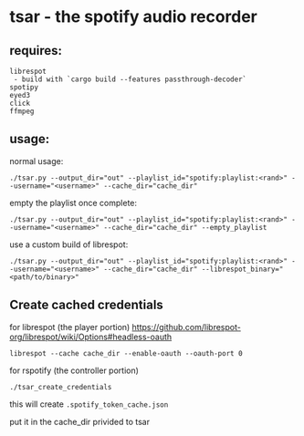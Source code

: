 # tsar - the spotify audio recorder

## requires:
```
librespot
 - build with `cargo build --features passthrough-decoder`
spotipy
eyed3
click
ffmpeg
```

## usage:

normal usage:
```
./tsar.py --output_dir="out" --playlist_id="spotify:playlist:<rand>" --username="<username>" --cache_dir="cache_dir"
```

empty the playlist once complete:
```
./tsar.py --output_dir="out" --playlist_id="spotify:playlist:<rand>" --username="<username>" --cache_dir="cache_dir" --empty_playlist
```

use a custom build of librespot:
```
./tsar.py --output_dir="out" --playlist_id="spotify:playlist:<rand>" --username="<username>" --cache_dir="cache_dir" --librespot_binary="<path/to/binary>"
```



## Create cached credentials

for librespot (the player portion)
https://github.com/librespot-org/librespot/wiki/Options#headless-oauth
```
librespot --cache cache_dir --enable-oauth --oauth-port 0
```

for rspotify (the controller portion)

```
./tsar_create_credentials
```
this will create `.spotify_token_cache.json`

put it in the cache_dir privided to tsar
